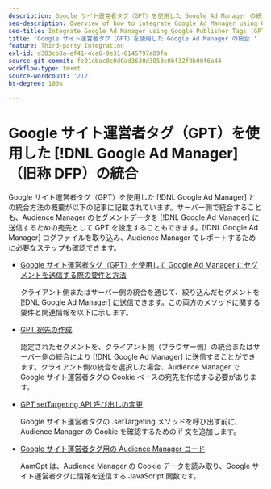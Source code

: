 ```yaml
---
description: Google サイト運営者タグ（GPT）を使用した Google Ad Manager の統合方法の概要です。
seo-description: Overview of how to integrate Google Ad Manager using Google Publisher Tags (GPT) in Adobe Audience Manager (AAM).
seo-title: Integrate Google Ad Manager using Google Publisher Tags (GPT)in Adobe Audience Manager (AAM)
title: 'Google サイト運営者タグ（GPT）を使用した Google Ad Manager の統合 '
feature: Third-party Integration
exl-id: d383cb8a-ef41-4ce6-9e31-6145797a89fa
source-git-commit: fe01ebac8c0d0ad3630d3853e0bf32f0b00f6a44
workflow-type: tm+mt
source-wordcount: '212'
ht-degree: 100%

---
```


# Google サイト運営者タグ（GPT）を使用した [!DNL Google Ad Manager]（旧称 DFP）の統合

Google サイト運営者タグ（GPT）を使用した [!DNL Google Ad Manager] との統合方法の概要が以下の記事に記載されています。サーバー側で統合することも、Audience Manager のセグメントデータを [!DNL Google Ad Manager] に送信するための宛先として GPT を設定することもできます。[!DNL Google Ad Manager] ログファイルを取り込み、Audience Manager でレポートするために必要なステップも確認できます。

* [Google サイト運営者タグ（GPT）を使用して Google Ad Manager にセグメントを送信する際の要件と方法](/help/using/integration/gpt-aam-destination/gpt-aam-requirements.md)

  クライアント側またはサーバー側の統合を通じて、絞り込んだセグメントを [!DNL Google Ad Manager] に送信できます。この両方のメソッドに関する要件と関連情報を以下に示します。

* [GPT 宛先の作成](/help/using/integration/gpt-aam-destination/gpt-aam-create-destination.md)

  認定されたセグメントを、クライアント側（ブラウザー側）の統合またはサーバー側の統合により [!DNL Google Ad Manager] に送信することができます。クライアント側の統合を選択した場合、Audience Manager で Google サイト運営者タグの Cookie ベースの宛先を作成する必要があります。

* [GPT setTargeting API 呼び出しの変更](/help/using/integration/gpt-aam-destination/gpt-aam-modify-api.md)

  Google サイト運営者タグの .setTargeting メソッドを呼び出す前に、Audience Manager の Cookie を確認するための if 文を追加します。

* [Google サイト運営者タグ用の Audience Manager コード](/help/using/integration/gpt-aam-destination/gpt-aam-aamgpt-code.md)

  AamGpt は、Audience Manager の Cookie データを読み取り、Google サイト運営者タグに情報を送信する JavaScript 関数です。
